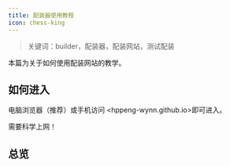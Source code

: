 ```yaml
---
title: 配装器使用教程
icon: chess-king
---
```


>关键词：builder，配装器，配装网站，测试配装

本篇为关于如何使用配装网站的教学。

## 如何进入

电脑浏览器（推荐）或手机访问 <hppeng-wynn.github.io>即可进入。

需要科学上网！

## 总览

